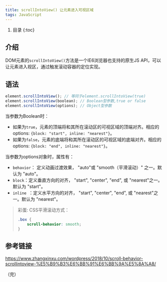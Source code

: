 ```yaml
---
title: scrollIntoView() 让元素进入可视区域
tags: JavaScript
---
```


1. 目录
{:toc}

## 介绍

DOM元素的`scrollIntoView()`方法是一个IE6浏览器也支持的原生JS API，可以让元素进入视区，通过触发滚动容器的定位实现。

<!--more-->

## 语法
```js
element.scrollIntoView(); // 等同于element.scrollIntoView(true) 
element.scrollIntoView(boolean); // Boolean型参数,true or false
element.scrollIntoView(options); // Object型参数
```
当参数为Boolean时：
- 如果为`true`，元素的顶端将和其所在滚动区的可视区域的顶端对齐。相应的 options:     `{block: "start", inline: "nearest"}`。
- 如果为`false`，元素的底端将和其所在滚动区的可视区域的底端对齐。相应的options:     `{block: "end", inline: "nearest"}`。

当参数为options对象时，属性有：
- `behavior`： 定义动画过渡效果， "auto"或 "smooth（平滑滚动）" 之一。默认为 "auto"。
- `block`：定义垂直方向的对齐， "start", "center", "end", 或 "nearest"之一。默认为 "start"。
- `inline `：定义水平方向的对齐， "start", "center", "end", 或 "nearest"之一。默认为 "nearest"。

> 彩蛋:
> CSS平滑滚动方式：
> ```css
> .box {
>     scroll-behavior: smooth; 
> }
> ```


## 参考链接
https://www.zhangxinxu.com/wordpress/2018/10/scroll-behavior-scrollintoview-%E5%B9%B3%E6%BB%91%E6%BB%9A%E5%8A%A8/

（完）
